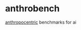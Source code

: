# anthrobench

[anthropocentric](https://www.merriam-webster.com/dictionary/anthropocentric) benchmarks for ai
